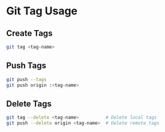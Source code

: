 # Git Tag Usage

## Create Tags

```bash
git tag <tag-name>
```

## Push Tags

```bash
git push --tags
git push origin :<tag-name>
```

## Delete Tags

```bash
git tag --delete <tag-name>          # Delete local tags
git push --delete origin <tag-name>  # Delete remote tags
```
